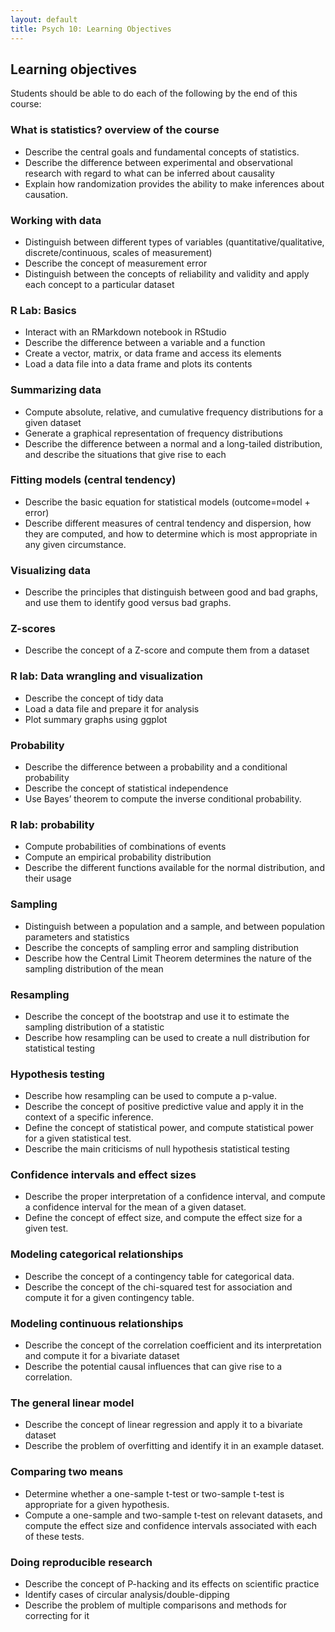 ```yaml
---
layout: default
title: Psych 10: Learning Objectives
---
```

## Learning objectives

Students should be able to do each of the following by the end of this course:


### What is statistics? overview of the course
* Describe the central goals and fundamental concepts of statistics.
* Describe the difference between experimental and observational research with regard to what can be inferred about causality
* Explain how randomization provides the ability to make inferences about causation.

### Working with data 
* Distinguish between different types of variables (quantitative/qualitative, discrete/continuous, scales of measurement)
* Describe the concept of measurement error
* Distinguish between the concepts of reliability and validity and apply each concept to a particular dataset

### R Lab: Basics
* Interact with an RMarkdown notebook in RStudio
* Describe the difference between a variable and a function
* Create a vector, matrix, or data frame and access its elements
* Load a data file into a data frame and plots its contents

### Summarizing data
* Compute absolute, relative, and cumulative frequency distributions for a given dataset
* Generate a graphical representation of frequency distributions
* Describe the difference between a normal and a long-tailed distribution, and describe the situations that give rise to each

### Fitting models (central tendency)
* Describe the basic equation for statistical models (outcome=model + error)
* Describe different measures of central tendency and dispersion, how they are computed, and how to determine which is most appropriate in any given circumstance.

### Visualizing data
* Describe the principles that distinguish between good and bad graphs, and use them to identify good versus bad graphs.

### Z-scores
* Describe the concept of a Z-score and compute them from a dataset

### R lab: Data wrangling and visualization
* Describe the concept of tidy data
* Load a data file and prepare it for analysis
* Plot summary graphs using ggplot

### Probability
* Describe the difference between a probability and a conditional probability
* Describe the concept of statistical independence
* Use Bayes’ theorem to compute the inverse conditional probability.

### R lab: probability
* Compute probabilities of combinations of events
* Compute an empirical probability distribution
* Describe the different functions available for the normal distribution, and their usage

### Sampling
* Distinguish between a population and a sample, and between population parameters and statistics
* Describe the concepts of sampling error and sampling distribution
* Describe how the Central Limit Theorem determines the nature of the sampling distribution of the mean

### Resampling
* Describe the concept of the bootstrap and use it to estimate the sampling distribution of a statistic
* Describe how resampling can be used to create a null distribution for statistical testing

### Hypothesis testing
* Describe how resampling can be used to compute a p-value.
* Describe the concept of positive predictive value and apply it in the context of a specific inference.
* Define the concept of statistical power, and compute statistical power for a given statistical test.
* Describe the main criticisms of null hypothesis statistical testing

### Confidence intervals and effect sizes
* Describe the proper interpretation of a confidence interval, and compute a confidence interval for the mean of a given dataset.
* Define the concept of effect size, and compute the effect size for a given test.

### Modeling categorical relationships
* Describe the concept of a contingency table for categorical data.
* Describe the concept of the chi-squared test for association and compute it for a given contingency table.

### Modeling continuous relationships
* Describe the concept of the correlation coefficient and its interpretation and compute it for a bivariate dataset
* Describe the potential causal influences that can give rise to a correlation.

### The general linear model
* Describe the concept of linear regression and apply it to a bivariate dataset
* Describe the problem of overfitting and identify it in an example dataset.

### Comparing two means
* Determine whether a one-sample t-test or two-sample t-test is appropriate for a given hypothesis.
* Compute a one-sample and two-sample t-test on relevant datasets, and compute the effect size and confidence intervals associated with each of these tests.

### Doing reproducible research
* Describe the concept of P-hacking and its effects on scientific practice
* Identify cases of circular analysis/double-dipping
* Describe the problem of multiple comparisons and methods for correcting for it
